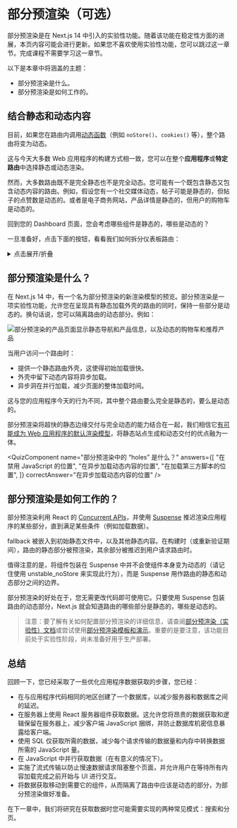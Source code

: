 # 部分预渲染（可选）

部分预渲染是在 Next.js 14 中引入的实验性功能。随着该功能在稳定性方面的进展，本页内容可能会进行更新。如果您不喜欢使用实验性功能，您可以跳过这一章节。完成课程不需要学习这一章节。

以下是本章中将涵盖的主题：

- 部分预渲染是什么。
- 部分预渲染是如何工作的。

## 结合静态和动态内容

目前，如果您在路由内调用[动态函数](https://nextjs.org/docs/app/building-your-application/routing/route-handlers#dynamic-functions)（例如 `noStore()`、`cookies()` 等），整个路由将变为动态。

这与今天大多数 Web 应用程序的构建方式相一致，您可以在整个**应用程序**或**特定路由**中选择静态或动态渲染。

然而，大多数路由既不是完全静态也不是完全动态。您可能有一个既包含静态又包含动态内容的路由。例如，假设您有一个社交媒体动态，帖子可能是静态的，但帖子的点赞数是动态的。或者是电子商务网站，产品详情是静态的，但用户的购物车是动态的。

回到您的 Dashboard 页面，您会考虑哪些组件是静态的，哪些是动态的？

一旦准备好，点击下面的按钮，看看我们如何拆分仪表板路由：

<details>
  <summary>点击展开/折叠</summary>

![](https://ngte-superbed.oss-cn-beijing.aliyuncs.com/book/nextjs-learn-cn/public/chapter10-dashboard-static-dynamic-components.avif)

- The `<SideNav>` Component doesn't rely on data, and is not personalized to the user, so it can be static.
- The components in `<Page>` rely on data that changes often and will be personalized to the user, so they can be dynamic.
  </details>

## 部分预渲染是什么？

在 Next.js 14 中，有一个名为部分预渲染的新渲染模型的预览。部分预渲染是一项实验性功能，允许您在呈现具有静态加载外壳的路由的同时，保持一些部分是动态的。换句话说，您可以隔离路由的动态部分。例如：

![部分预渲染的产品页面显示静态导航和产品信息，以及动态的购物车和推荐产品](https://ngte-superbed.oss-cn-beijing.aliyuncs.com/book/nextjs-learn-cn/public/chapter10-thinking-in-ppr.avif)

当用户访问一个路由时：

- 提供一个静态路由外壳，这使得初始加载很快。
- 外壳中留下动态内容将异步加载。
- 异步洞在并行加载，减少页面的整体加载时间。

这与您的应用程序今天的行为不同，其中整个路由要么完全是静态的，要么是动态的。

部分预渲染将超快的静态边缘交付与完全动态的能力结合在一起，我们相信它[有可能成为 Web 应用程序的默认渲染模型](https://vercel.com/blog/partial-prerendering-with-next-js-creating-a-new-default-rendering-model)，将静态站点生成和动态交付的优点融为一体。

<QuizComponent
name="部分预渲染中的 “holes” 是什么？"
answers={[
"在禁用 JavaScript 的位置",
"在异步加载动态内容的位置",
"在加载第三方脚本的位置",
]}
correctAnswer="在异步加载动态内容的位置"
/>

## 部分预渲染是如何工作的？

部分预渲染利用 React 的 [Concurrent APIs](https://react.dev/blog/2021/12/17/react-conf-2021-recap#react-18-and-concurrent-features)，并使用 [Suspense](https://react.dev/reference/react/Suspense) 推迟渲染应用程序的某些部分，直到满足某些条件（例如加载数据）。

fallback 被嵌入到初始静态文件中，以及其他静态内容。在构建时（或重新验证期间），路由的静态部分被预渲染，其余部分被推迟到用户请求路由时。

值得注意的是，将组件包装在 Suspense 中并不会使组件本身变为动态的（请记住使用 unstable_noStore 来实现此行为），而是 Suspense 用作路由的静态和动态部分之间的边界。

部分预渲染的好处在于，您无需更改代码即可使用它。只要使用 Suspense 包装路由的动态部分，Next.js 就会知道路由的哪些部分是静态的，哪些是动态的。

> 注意：要了解有关如何配置部分预渲染的详细信息，请查阅[部分预渲染（实验性）文档](https://nextjs.org/docs/app/api-reference/next-config-js/partial-prerendering)或尝试使用[部分预渲染模板和演示](https://vercel.com/templates/next.js/partial-prerendering-nextjs)。重要的是要注意，该功能目前处于实验性阶段，尚未准备好用于生产部署。

## 总结

回顾一下，您已经采取了一些优化应用程序数据获取的步骤，您已经：

- 在与应用程序代码相同的地区创建了一个数据库，以减少服务器和数据库之间的延迟。
- 在服务器上使用 React 服务器组件获取数据。这允许您将昂贵的数据获取和逻辑保留在服务器上，减少客户端 JavaScript 捆绑，并防止数据库机密信息暴露给客户端。
- 使用 SQL 仅获取所需的数据，减少每个请求传输的数据量和内存中转换数据所需的 JavaScript 量。
- 在 JavaScript 中并行获取数据（在有意义的情况下）。
- 实施了流式传输以防止慢速数据请求阻塞整个页面，并允许用户在等待所有内容加载完成之前开始与 UI 进行交互。
- 将数据获取移动到需要它的组件，从而隔离了路由中应该是动态的部分，为部分预渲染做好准备。

在下一章中，我们将研究在获取数据时您可能需要实现的两种常见模式：搜索和分页。
